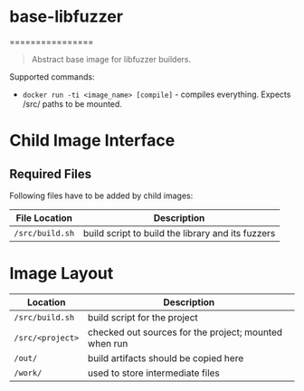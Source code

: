 # base-libfuzzer
================
> Abstract base image for libfuzzer builders.

Supported commands:

* `docker run -ti <image_name> [compile]` - compiles everything. Expects /src/ paths
  to be mounted.

# Child Image Interface

## Required Files

Following files have to be added by child images:

| File Location | Description |
| ------------- | ----------- |
| `/src/build.sh` | build script to build the library and its fuzzers |

# Image Layout

| Location | Description |
| -------- | ----------  |
| `/src/build.sh` | build script for the project |
| `/src/<project>` | checked out sources for the project;  mounted when run |
| `/out/` | build artifacts should be copied here  |
| `/work/` | used to store intermediate files |
